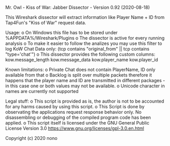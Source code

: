 Mr. Owl - Kiss of War: Jabber Dissector -  Version 0.92 (2020-08-18)

This Wireshark dissector will extract information like Player Name + ID from Tap4Fun's "Kiss of War" request data.

Usage:
	o On Windows this file has to be stored under %APPDATA%/Wireshark/Plugins
 o The dissector is active for every running analysis
 o To make it easier to follow the analizes you may use this filter to log KoW Chat Data only:
   (tcp contains "original_from" || tcp contains "type='chat'")
o This dissector provides the following custom columns:
     kow.message_length
     kow.message_data
     kow.player_name
     kow.player_id


Known limitations:
 o Private Chat does not contain PlayerName, ID only available from that
 o Backlog is split over multiple packets therefore it happens that the player name and ID
  are transmitted in different packages - in this case one or both values may not be available.
 o Unicode character in names are currently not supported


Legal stuff:
 o This script is provided as is, the author is not to be accounted for any harms caused by using this script.
 o This Script is done by observating the applications request response behavior only.
   No disassembling or debugging of the compiled program code has been applied.
 o This script itself is licensed under the GNU General Public License Version 3.0
   https://www.gnu.org/licenses/gpl-3.0.en.html

Copyright (c) 2020 nono
